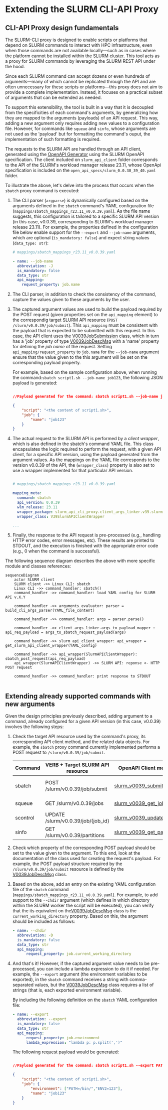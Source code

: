 # Extending the SLURM CLI-API Proxy

## CLI-API Proxy design fundamentals

The SLURM-CLI proxy is designed to enable scripts or platforms that depend on SLURM commands to interact with HPC infrastructure, even when those commands are not available locally—such as in cases where the platform cannot be installed within the SLURM cluster. This tool acts as a proxy for SLURM commands by leveraging the SLURM REST API under the hood.

Since each SLURM command can accept dozens or even hundreds of arguments—many of which cannot be replicated through the API and are often unnecessary for these scripts or platforms—this proxy does not aim to provide a complete implementation. Instead, it focuses on a practical subset of arguments that can be extended as needed.

To support this extensibility, the tool is built in a way that it is decoupled from the specificities of each command's arguments, by generalizing how they are mapped to the arguments (payloads) of an API request. This way, adding a new argument only requires adding new values to a configuration file. However, for commands like `squeue` and `sinfo`, whose arguments are not used as the 'payload' but for formatting the command's ouput, the implementation of such formatting is required. 

The requests to the SLURM API are handled through an API client, generated using the [OpenAPI Generator](https://openapi-generator.tech/) using the SLURM OpenAPI specification. The client included on `slurm_api_client` folder corresponds to the API of the SLURM's workload manager release 23.11, whose OpenApi specification is included on the `open_api_specs/slurm_0.0.38_39_40.yaml` folder.


To illustrate the above, let's delve into the process that occurs when the `sbatch` proxy command is executed:

1. The CLI parser (`argparse`) is dynamically configured based on the arguments defined in the `sbatch` command's YAML configuration file (`mappings/sbatch_mappings_r23.11_v0.0.39.yaml`). As the file name suggests, this configuration is tailored to a specific SLURM API version (in this case, v0.0.39, corresponding to SLURM's workload manager release 23.11). For example, the properties defined in the configuration file below enable support for the `--export` and `--job-name` arguments, which are optional (`is_mandatory: false`) and expect string values (`data_type: str`):

    ```yaml
    # mappings/sbatch_mappings_r23.11_v0.0.39.yaml

    - name: --job-name
      abbreviation: -J
      is_mandatory: false
      data_type: str
      api_mapping:
        request_property: job.name

    ```

2. The CLI parser, in addition to check the consistency of the command, capture the values given to these arguments by the user.

3. The captured argument values are used to build the payload required by the POST request (given properties set on the `api_mapping` element) to the correspondig target SLURM API resource (`POST /slurm/v0.0.39/job/submit`). This `api_mapping` must be consistent with the payload that is expected to be submitted with this request. In this case, the API client uses the [V0039JobSubmission](https://github.com/SLURM-CLI-API-Proxy/SLURM-CLI-API-Proxy-client/blob/main/slurm_api_client/docs/V0039JobSubmission.md) class, which in turn has a 'job' property of type [V0039JobDescMsg](https://github.com/SLURM-CLI-API-Proxy/SLURM-CLI-API-Proxy-client/blob/main/slurm_api_client/docs/V0039JobDescMsg.md) with a 'name' property for defining the *job name* of the request. Setting `api_mapping/request_property` to `job.name` for the `--job-name` argument ensure that the value given to the this argument will be set on the corresponding payload property.

    For example, based on the sample configuration above, when running the command:`sbatch script1.sh --job-name job123`, the following JSON payload is generated:

    ```json

    //Payload generated for the command: sbatch script1.sh --job-name job123

    {
        "script": "<the content of script1.sh>",  
        "job": {
            "name": "job123"
        }
    }
    ```

4. The actual request to the SLURM API is performed by a *client wrapper*, which is also defined in the sbatch's command YAML file. This class encapsulates the logic required to perform the request, with a given API client, for a specific API version, using the payload generated from the argument values. As the mappings on the YAML file corresponds to the version v0.0.39 of the API, the (`wrapper_class`) property is also set to use a wrapper implemented for that particular API version.

    ```yaml

    # mappings/sbatch_mappings_r23.11_v0.0.39.yaml

    mapping_meta:
      command: sbatch
      api_version: 0.0.39
      wlm_release: 23.11
      wrapper_package: slurm_api_cli_proxy.client_args_linker.v39.slurm_api_client_wrapper_v39
      wrapper_class: V39SlurmAPIClientWrapper

    ...
    ```

5. Finally, the response to the API request is pre-processed (e.g., handling HTTP error codes, error messages, etc). These results are printed to STDOUT, and the execution is finished with the appropriate error code (e.g., 0 when the command is successful).

The following sequence diagram describes the above with more specific module and classes references:

```mermaid
sequenceDiagram
    actor SLURM client
    SLURM client ->> Linux CLI: sbatch
    Linux CLI ->> command_handler: sbatch()    
    command_handler ->> command_handler: load YAML config for SLURM API v.X.Y
    
    command_handler ->> arguments_evaluator: parser = build_cli_args_parser(YAML_file_content)
    
    command_handler ->> command_handler: args = parser.parse()
    
    command_handler ->> client_args_linker.args_to_payload_mapper : api_req_payload = args_to_sbatch_request_payload(args)
    
    command_handler ->> slurm_api_client_wrapper: api_wrapper = get_slurm_api_client_wrapper(YAML_config)
    
    command_handler ->> api_wrapper(SlurmAPIClientWrapper): sbatch_post_request(api_req_payload)
    api_wrapper(SlurmAPIClientWrapper) ->> SLURM API: reponse <- HTTP POST request
    
    command_handler ->> command_handler: print response to STDOUT
    
```


## Extending already supported commands with new arguments

Given the design principles previously described, adding argument to a command, already configured for a given API version (in this case, v0.0.39) involves the following steps:

1. Check the target API resource used by the command's proxy, its corresponding API client method, and the related data objects. For example, the `sbatch` proxy command currently implemented performs a POST request to `/slurm/v0.0.39/job/submit`.

    | Command  | VERB + Target SLURM API resource    | OpenAPI Client method    | Related data objects | 
    |----------|-------------------------------------|--------------------------|----------------------|
    | sbatch   | POST /slurm/v0.0.39/job/submit     | [slurm_v0039_submit_job](https://github.com/SLURM-CLI-API-Proxy/SLURM-CLI-API-Proxy-client/blob/main/slurm_api_client/docs/SlurmApi.md#slurm_v0039_submit_job) | [V0039JobSubmission](https://github.com/SLURM-CLI-API-Proxy/SLURM-CLI-API-Proxy-client/blob/main/slurm_api_client/docs/V0039JobSubmission.md), [V0039JobDescMsg](https://github.com/SLURM-CLI-API-Proxy/SLURM-CLI-API-Proxy-client/blob/main/slurm_api_client/docs/V0039JobDescMsg.md) (request payload) |
    | squeue   | GET /slurm/v0.0.39/jobs            | [slurm_v0039_get_jobs](https://github.com/SLURM-CLI-API-Proxy/SLURM-CLI-API-Proxy-client/blob/main/slurm_api_client/docs/SlurmApi.md#slurm_v0039_get_jobs) | [V0039JobsResponse](https://github.com/SLURM-CLI-API-Proxy/SLURM-CLI-API-Proxy-client/blob/main/slurm_api_client/docs/V0039JobsResponse.md) (request response) |
    | scontrol | UPDATE /slurm/v0.0.39/job/{job_id} | [slurm_v0039_update_job](https://github.com/SLURM-CLI-API-Proxy/SLURM-CLI-API-Proxy-client/blob/main/slurm_api_client/docs/SlurmApi.md#slurm_v0039_update_job) | [V0039JobDescMsg](https://github.com/SLURM-CLI-API-Proxy/SLURM-CLI-API-Proxy-client/blob/main/slurm_api_client/docs/V0039JobDescMsg.md) (request payload) |
    | sinfo    | GET /slurm/v0.0.39/partitions      | [slurm_v0039_get_partitions](https://github.com/SLURM-CLI-API-Proxy/SLURM-CLI-API-Proxy-client/blob/main/slurm_api_client/docs/SlurmApi.md#slurm_v0039_get_partitions) | [V0039PartitionsResponse](https://github.com/SLURM-CLI-API-Proxy/SLURM-CLI-API-Proxy-client/blob/main/slurm_api_client/docs/V0039PartitionsResponse.md) (request response) |


2. Check which property of the corresponding POST payload should be set to the value given to the argument. To this end, look at the documentation of the class used for creating the request's payload. For example, the POST payload structure required by the `/slurm/v0.0.39/job/submit` resource is defined by the [V0039JobDescMsg](https://github.com/SLURM-CLI-API-Proxy/SLURM-CLI-API-Proxy-client/blob/main/slurm_api_client/docs/V0039JobDescMsg.md) class. 

3. Based on the above, add an entry on the existing YAML configuration file of the `sbatch` command (`mappings/sbatch_mappings_r23.11_v0.0.39.yaml`). For example, to add support to the `--chdir` argument (which defines in which directory within the SLURM worker the script will be executed), you can verify that the its equivalent on the[V0039JobDescMsg](https://github.com/SLURM-CLI-API-Proxy/SLURM-CLI-API-Proxy-client/blob/main/slurm_api_client/docs/V0039JobDescMsg.md) class is the `current_working_directory` property. Based on this, the argument should be included as follows: 

    ```yaml
    - name: --chdir
      abbreviation: -D
      is_mandatory: false
      data_type: str
      api_mapping:
          request_property: job.current_working_directory
    ```

4. And that's it! However, if the captured argument value needs to be pre-processed, you can include a lambda expression to do it if needed. For example, the `--export` argument (the environment variables to be exported), in the `sbatch` command receives a string with comma-separated values, but the [V0039JobDescMsg](https://github.com/SLURM-CLI-API-Proxy/SLURM-CLI-API-Proxy-client/blob/main/slurm_api_client/docs/V0039JobDescMsg.md) class requires a list of strings (that is, each exported environment variable).

    By including the following definition on the `sbatch` YAML configuration file:

    ```yaml
    - name: --export
      abbreviation: --export
      is_mandatory: false
      data_type: str
      api_mapping:
          request_property: job.environment
          lambda_expression: "lambda p: p.split(',')"
    ```

    The following request payload would be generated:

    ```json

    //Payload generated for the command: sbatch script1.sh --export PATH=/bin/,ENV2=123 --job-name job123

    {
        "script": "<the content of script1.sh>",  
        "job": {
            "environment": ["PATH=/bin/","ENV2=123"],
            "name": "job123"
        }
    }
    ```
